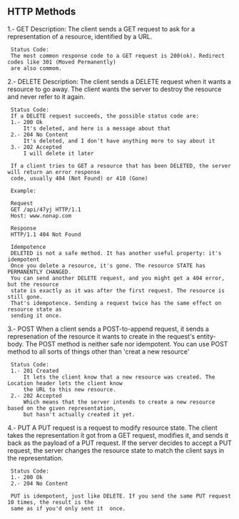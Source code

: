 
## HTTP Methods
 
 1.- GET
     Description:
     The client sends a GET request to ask for a representation of a resource, identified by a URL.

     Status Code:
     The most common response code to a GET request is 200(ok). Redirect codes like 301 (Moved Permanently)
     are also commom.

 2.- DELETE
     Description:
     The client sends a DELETE request when it wants a resource to go away. The client wants the server
     to destroy the resource and never refer to it again.

     Status Code:
     If a DELETE request succeeds, the possible status code are:
     1.- 200 Ok
         It's deleted, and here is a message about that
     2.- 204 No Content
         It's deleted, and I don't have anything more to say about it
     3.- 202 Accepted
         I will delete it later
    
     If a client tries to GET a resource that has been DELETED, the server will return an error response
     code, usually 404 (Not Found) or 410 (Gone)

     Example:

     Request
     GET /api/47yj HTTP/1.1
     Host: www.nonap.com
     
     Response
     HTTP/1.1 404 Not Found

     Idempotence
     DELETED is not a safe method. It has another useful property: it's idempotent
     Once you delete a resource, it's gone. The resource STATE has PERMANENTLY CHANGED.
     You can send another DELETE request, and you might get a 404 error, but the resource
     state is exactly as it was after the first request. The resource is still gone.
     That's idempotence. Sending a request twice has the same effect on resource state as
     sending it once.

 3.- POST
     When a client sends a POST-to-append request, it sends a represenation of the resource it wants to create
     in the request's entity-body.
     The POST method is neither safe nor idempotent.
     You can use POST method to all sorts of things other than 'creat a new resource'

     Status Code:
     1.- 201 Created
         It lets the client know that a new resource was created. The Location header lets the client know
         the URL to this new resource.
     2.- 202 Accepted
         Which means that the server intends to create a new resource based on the given representation,
         but hasn't actually created it yet.
 4.- PUT
     A PUT request is a request to modify resource state. The client takes the representation it got
     from a GET request, modifies it, and sends it back as the payload of a PUT request.
     If the server decides to accept a PUT request, the server changes the resource state to match
     the client says in the representation.

     Status Code:
     1.- 200 Ok
     2.- 204 No Content

     PUT is idempotent, just like DELETE. If you send the same PUT request 10 times, the result is the
     same as if you'd only sent it  once.

